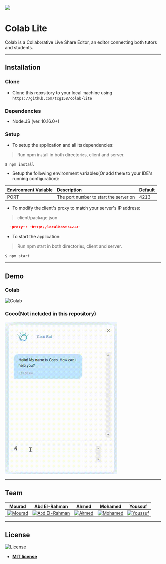 <img src="https://avatars1.githubusercontent.com/u/53429283">

# Colab Lite

Colab is a Collaborative Live Share Editor, an editor connecting both tutors and students.

---

## Installation

### Clone

- Clone this repository to your local machine using `https://github.com/tcg158/colab-lite`

### Dependencies

- Node.JS (ver. 10.16.0+)

### Setup

- To setup the application and all its dependencies:

> Run npm install in both directories, client and server.
```shell
$ npm install
```

- Setup the following environment variables(Or add them to your IDE's running configuration):

|Environment Variable|Description|Default
|:-------|:----------|:------
|PORT|The port number to start the server on|4213

- To modify the client's proxy to match your server's IP address:

> client/package.json
```json
  "proxy": "http://localhost:4213"
```

- To start the application:

> Run npm start in both directories, client and server.
```shell
$ npm start
```

---

## Demo

### Colab

![Colab](demo/Colab.gif)

### Coco(Not included in this repository)

![Coco](demo/Coco.gif)

---

## Team

| <a href="https://github.com/msheriey">**Mourad**</a> | <a href="https://github.com/MasterAbdoTGM50">**Abd El-Rahman**</a> | <a href="https://github.com/ahmeditalia">**Ahmed**</a> | <a href="https://github.com/MOhamedHDrmi">**Mohamed**</a> | <a href="https://github.com/youssufamr">**Youssuf**</a> |
| :---: |:---:| :---:|:---:| :---:|
| [![Mourad](https://avatars1.githubusercontent.com/u/22550173?v=3&s=200)](https://github.com/msheriey)    | [![Abd El-Rahman](https://avatars.githubusercontent.com/u/2980253?v=3&s=200)](https://github.com/MasterAbdoTGM50) | [![Ahmed](https://avatars.githubusercontent.com/u/34543951?v=3&s=200)](https://github.com/ahmeditalia)  | [![Mohamed](https://avatars.githubusercontent.com/u/25770170?v=3&s=200)](https://github.com/MOhamedHDrmi)  | [![Youssuf](https://avatars.githubusercontent.com/u/25805554?v=3&s=200)](https://github.com/youssufamr)  |

---

## License
[![License](http://img.shields.io/:license-mit-blue.svg?style=flat-square)](http://badges.mit-license.org)

- **[MIT license](http://opensource.org/licenses/mit-license.php)**
